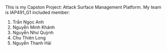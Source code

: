 This is my Capston Project: Attack Surface Management Platform.
My team is IAP491_G1 included member:
1) Trần Ngọc Anh
2) Nguyễn Minh Khánh
3) Nguyễn Như Quỳnh 
4) Chu Thiên Long
5) Nguyễn Thanh Hải
